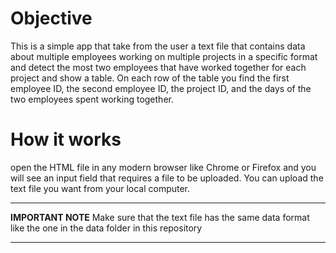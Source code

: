# Objective

This is a simple app that take from the user a text file that contains data about multiple employees working on multiple projects in a specific format and detect the most two employees that have worked together for each project and show a table. On each row of the table you find the first employee ID, the second employee ID, the project ID, and the days of the two employees spent working together.

# How it works

open the HTML file in any modern browser like Chrome or Firefox and you will see an input field that requires a file to be uploaded. You can upload the text file you want from your local computer.

---

**IMPORTANT NOTE**
Make sure that the text file has the same data format like the one in the data folder in this repository

---
